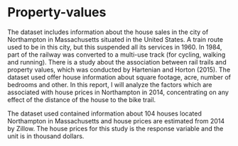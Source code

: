 # Property-values
The dataset includes information about the house sales in the city of Northampton in Massachusetts situated in the United States. A train route used to be in this city, but this suspended all its services in 1960. In 1984, part of the railway was converted to a multi-use track (for cycling, walking and running). There is a study about the association between rail trails and property values, which was conducted by Hartenian and Horton (2015). The dataset used offer house information about square footage, acre, number of bedrooms and other.  In this report, I will analyze the factors which are associated with house prices in Northampton in 2014, concentrating on any effect of the distance of the house to the bike trail.

The dataset used contained information about 104 houses located Northampton in Massachusetts and house prices are estimated from 2014 by Zillow. The house prices for this study is the response variable and the unit is in thousand dollars.
